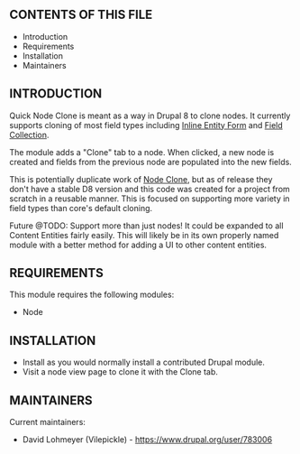 CONTENTS OF THIS FILE
---------------------
   
 * Introduction
 * Requirements
 * Installation
 * Maintainers

INTRODUCTION
------------

Quick Node Clone is meant as a way in Drupal 8 to clone nodes. It currently supports cloning of most field types including [Inline Entity Form](https://www.drupal.org/project/inline_entity_form) and [Field Collection](https://www.drupal.org/project/field_collection).

The module adds a "Clone" tab to a node. When clicked, a new node is created and fields from the previous node are populated into the new fields.

This is potentially duplicate work of [Node Clone](https://www.drupal.org/project/node_clone), but as of release they don't have a stable D8 version and this code was created for a project from scratch in a reusable manner. This is focused on supporting more variety in field types than core's default cloning.

Future @TODO: Support more than just nodes! It could be expanded to all Content Entities fairly easily. This will likely be in its own properly named module with a better method for adding a UI to other content entities.


REQUIREMENTS
------------

This module requires the following modules:

 * Node


INSTALLATION
------------

 * Install as you would normally install a contributed Drupal module.
 * Visit a node view page to clone it with the Clone tab.


MAINTAINERS
-----------

Current maintainers:
 * David Lohmeyer (Vilepickle) - https://www.drupal.org/user/783006
